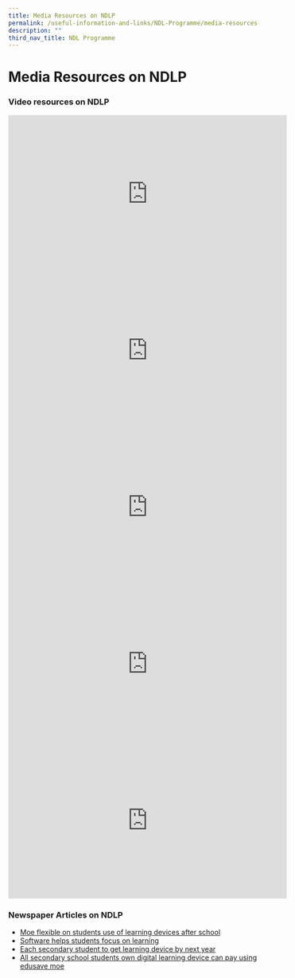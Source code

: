 ```yaml
---
title: Media Resources on NDLP
permalink: /useful-information-and-links/NDL-Programme/media-resources-on-ndlp
description: ""
third_nav_title: NDL Programme
---
```

# **Media Resources on NDLP**

### Video resources on NDLP

<iframe width="560" height="315" src="https://www.youtube.com/embed/3FKftVAU4eI" title="YouTube video player" frameborder="0" allow="accelerometer; autoplay; clipboard-write; encrypted-media; gyroscope; picture-in-picture" allowfullscreen></iframe>

<iframe width="560" height="315" src="https://www.youtube.com/embed/fsv_Lr4WHSk" title="YouTube video player" frameborder="0" allow="accelerometer; autoplay; clipboard-write; encrypted-media; gyroscope; picture-in-picture" allowfullscreen></iframe>

<iframe width="560" height="315" src="https://www.youtube.com/embed/-TCnHCORdYc" title="YouTube video player" frameborder="0" allow="accelerometer; autoplay; clipboard-write; encrypted-media; gyroscope; picture-in-picture" allowfullscreen></iframe>

<iframe width="560" height="315" src="https://www.youtube.com/embed/atVkNBXMVnY" title="YouTube video player" frameborder="0" allow="accelerometer; autoplay; clipboard-write; encrypted-media; gyroscope; picture-in-picture" allowfullscreen></iframe>

<iframe width="560" height="315" src="https://www.youtube.com/embed/6oIAtbruVf4" title="YouTube video player" frameborder="0" allow="accelerometer; autoplay; clipboard-write; encrypted-media; gyroscope; picture-in-picture" allowfullscreen></iframe>

### Newspaper Articles on NDLP

* [Moe flexible on students use of learning devices after school](https://www.straitstimes.com/singapore/parenting-education/moe-flexible-on-students-use-of-learning-devices-after-school-lawrence)  
* [Software helps students focus on learning](https://www.straitstimes.com/singapore/parenting-education/software-helps-students-focus-on-learning)  
* [Each secondary student to get learning device by next year](https://www.straitstimes.com/politics/each-secondary-student-to-get-learning-device-by-next-year)  
* [All secondary school students own digital learning device can pay using edusave moe](https://www.todayonline.com/singapore/all-secondary-school-students-own-digital-learning-device-2028-can-pay-using-edusave-moe)